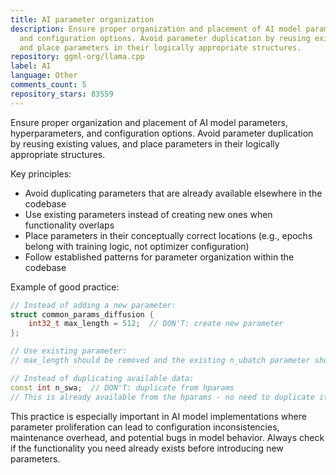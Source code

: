 ```yaml
---
title: AI parameter organization
description: Ensure proper organization and placement of AI model parameters, hyperparameters,
  and configuration options. Avoid parameter duplication by reusing existing values,
  and place parameters in their logically appropriate structures.
repository: ggml-org/llama.cpp
label: AI
language: Other
comments_count: 5
repository_stars: 83559
---
```


Ensure proper organization and placement of AI model parameters, hyperparameters, and configuration options. Avoid parameter duplication by reusing existing values, and place parameters in their logically appropriate structures.

Key principles:
- Avoid duplicating parameters that are already available elsewhere in the codebase
- Use existing parameters instead of creating new ones when functionality overlaps
- Place parameters in their conceptually correct locations (e.g., epochs belong with training logic, not optimizer configuration)
- Follow established patterns for parameter organization within the codebase

Example of good practice:
```cpp
// Instead of adding a new parameter:
struct common_params_diffusion {
    int32_t max_length = 512;  // DON'T: create new parameter
};

// Use existing parameter:
// max_length should be removed and the existing n_ubatch parameter should be used instead

// Instead of duplicating available data:
const int n_swa;  // DON'T: duplicate from hparams
// This is already available from the hparams - no need to duplicate it here
```

This practice is especially important in AI model implementations where parameter proliferation can lead to configuration inconsistencies, maintenance overhead, and potential bugs in model behavior. Always check if the functionality you need already exists before introducing new parameters.